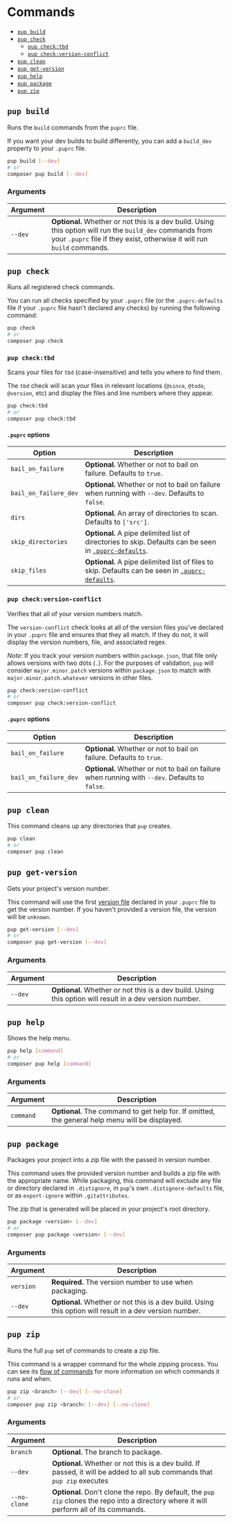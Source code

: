 # Commands

* [`pup build`](/docs/commands.md#pup-build)
* [`pup check`](/docs/commands.md#pup-check)
  * [`pup check:tbd`](/docs/commands.md#pup-checktbd)
  * [`pup check:version-conflict`](/docs/commands.md#pup-checkversion-conflict)
* [`pup clean`](/docs/commands.md#pup-clean)
* [`pup get-version`](/docs/commands.md#pup-get-version)
* [`pup help`](/docs/commands.md#pup-help)
* [`pup package`](/docs/commands.md#pup-package)
* [`pup zip`](/docs/commands.md#pup-zip)

## `pup build`

Runs the `build` commands from the `puprc` file.

If you want your dev builds to build differently, you can add a `build_dev` property to your `.puprc` file.

```bash
pup build [--dev]
# or
composer pup build [--dev]
```

### Arguments
| Argument | Description                                                                                                                                                                          |
|--- |--------------------------------------------------------------------------------------------------------------------------------------------------------------------------------------|
| `--dev` | **Optional.** Whether or not this is a dev build. Using this option will run the `build_dev` commands from your `.puprc` file if they exist, otherwise it will run `build` commands. |

## `pup check`

Runs all registered check commands.

You can run all checks specified by your `.puprc` file (or the `.puprc-defaults` file if your `.puprc` file hasn't
declared any checks) by running the following command:

```bash
pup check
# or
composer pup check
```

### `pup check:tbd`

Scans your files for `tbd` (case-insensitive) and tells you where to find them.

The `tbd` check will scan your files in relevant locations (`@since`, `@todo`, `@version`, etc) and display the files
and line numbers where they appear.

```bash
pup check:tbd
# or
composer pup check:tbd
```

#### `.puprc` options

| Option                | Description                                                                                                                |
|-----------------------|----------------------------------------------------------------------------------------------------------------------------|
| `bail_on_failure`     | **Optional.** Whether or not to bail on failure. Defaults to `true`.                                                       |
| `bail_on_failure_dev` | **Optional.** Whether or not to bail on failure when running with `--dev`. Defaults to `false`.                            |
| `dirs`                | **Optional.** An array of directories to scan. Defaults to `['src']`.                                                      |
| `skip_directories`    | **Optional.** A pipe delimited list of directories to skip. Defaults can be seen in [`.puprc-defaults`](/.puprc-defaults). |
| `skip_files`          | **Optional.** A pipe delimited list of files to skip. Defaults can be seen in [`.puprc-defaults`](/.puprc-defaults).       |


### `pup check:version-conflict`

Verifies that all of your version numbers match.

The `version-conflict` check looks at all of the version files you've declared in your `.puprc` file and ensures that
they all match. If they do not, it will display the version numbers, file, and associated regex.

_Note:_ If you track your version numbers within `package.json`, that file only allows versions with two dots (`.`). For
the purposes of validation, `pup` will consider `major.minor.patch` versions within `package.json` to match with
`major.minor.patch.whatever` versions in other files.


```bash
pup check:version-conflict
# or
composer pup check:version-conflict
```

#### `.puprc` options

| Option                | Description                                                                                                                |
|-----------------------|----------------------------------------------------------------------------------------------------------------------------|
| `bail_on_failure`     | **Optional.** Whether or not to bail on failure. Defaults to `true`.                                                       |
| `bail_on_failure_dev` | **Optional.** Whether or not to bail on failure when running with `--dev`. Defaults to `false`.                            |

## `pup clean`

This command cleans up any directories that `pup` creates.

```bash
pup clean
# or
composer pup clean
```

## `pup get-version`

Gets your project's version number.

This command will use the first [version file](/docs/configuration.md#paths-versions) declared in your `.puprc` file to get the version number.
If you haven't provided a version file, the version will be `unknown`.

```bash
pup get-version [--dev]
# or
composer pup get-version [--dev]
```

### Arguments
| Argument | Description                                                                                              |
|--- |----------------------------------------------------------------------------------------------------------|
| `--dev` | **Optional.** Whether or not this is a dev build. Using this option will result in a dev version number. |

## `pup help`

Shows the help menu.

```bash
pup help [command]
# or
composer pup help [command]
```

### Arguments
| Argument | Description                                                                                              |
|--- |----------------------------------------------------------------------------------------------------------|
| `command` | **Optional.** The command to get help for. If omitted, the general help menu will be displayed.          |

## `pup package`

Packages your project into a zip file with the passed in version number.

This command uses the provided version number and builds a zip file with the appropriate name. While packaging, this
command will exclude any file or directory declared in `.distignore`, in `pup`'s own `.distignore-defaults` file, or as
`export-ignore` within `.gitattributes`.

The zip that is generated will be placed in your project's root directory.

```bash
pup package <version> [--dev]
# or
composer pup package <version> [--dev]
```

### Arguments

| Argument | Description                                                                                              |
|--- |----------------------------------------------------------------------------------------------------------|
| `version` | **Required.** The version number to use when packaging.                                                  |
| `--dev` | **Optional.** Whether or not this is a dev build. Using this option will result in a dev version number. |

## `pup zip`

Runs the full `pup` set of commands to create a zip file.

This command is a wrapper command for the whole zipping process. You can see its [flow of commands](/docs/flow.md) for 
more information on which commands it runs and when.

```bash
pup zip <branch> [--dev] [--no-clone]
# or
composer pup zip <branch> [--dev] [--no-clone]
```

### Arguments
| Argument | Description                                                                                                                               |
|----------|-------------------------------------------------------------------------------------------------------------------------------------------|
| `branch` | **Optional.** The branch to package.                                                                                                      |
| `--dev`  | **Optional.** Whether or not this is a dev build. If passed, it will be added to all sub commands that `pup zip` executes                 |
| `--no-clone` | **Optional.** Don't clone the repo. By default, the `pup zip` clones the repo into a directory where it will perform all of its commands. |
